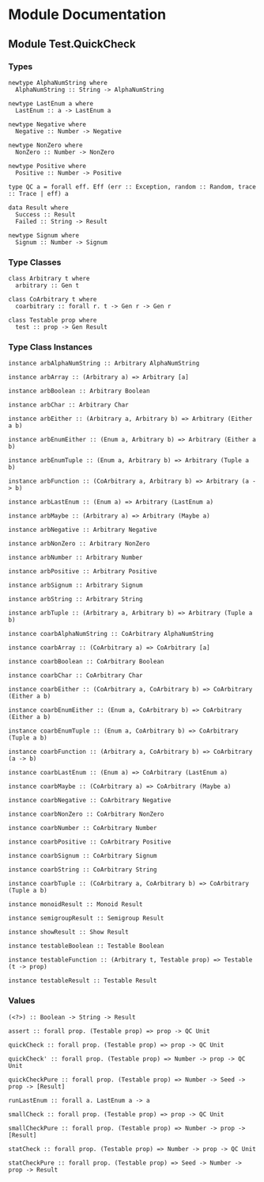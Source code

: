 # Module Documentation

## Module Test.QuickCheck

### Types

    newtype AlphaNumString where
      AlphaNumString :: String -> AlphaNumString

    newtype LastEnum a where
      LastEnum :: a -> LastEnum a

    newtype Negative where
      Negative :: Number -> Negative

    newtype NonZero where
      NonZero :: Number -> NonZero

    newtype Positive where
      Positive :: Number -> Positive

    type QC a = forall eff. Eff (err :: Exception, random :: Random, trace :: Trace | eff) a

    data Result where
      Success :: Result
      Failed :: String -> Result

    newtype Signum where
      Signum :: Number -> Signum


### Type Classes

    class Arbitrary t where
      arbitrary :: Gen t

    class CoArbitrary t where
      coarbitrary :: forall r. t -> Gen r -> Gen r

    class Testable prop where
      test :: prop -> Gen Result


### Type Class Instances

    instance arbAlphaNumString :: Arbitrary AlphaNumString

    instance arbArray :: (Arbitrary a) => Arbitrary [a]

    instance arbBoolean :: Arbitrary Boolean

    instance arbChar :: Arbitrary Char

    instance arbEither :: (Arbitrary a, Arbitrary b) => Arbitrary (Either a b)

    instance arbEnumEither :: (Enum a, Arbitrary b) => Arbitrary (Either a b)

    instance arbEnumTuple :: (Enum a, Arbitrary b) => Arbitrary (Tuple a b)

    instance arbFunction :: (CoArbitrary a, Arbitrary b) => Arbitrary (a -> b)

    instance arbLastEnum :: (Enum a) => Arbitrary (LastEnum a)

    instance arbMaybe :: (Arbitrary a) => Arbitrary (Maybe a)

    instance arbNegative :: Arbitrary Negative

    instance arbNonZero :: Arbitrary NonZero

    instance arbNumber :: Arbitrary Number

    instance arbPositive :: Arbitrary Positive

    instance arbSignum :: Arbitrary Signum

    instance arbString :: Arbitrary String

    instance arbTuple :: (Arbitrary a, Arbitrary b) => Arbitrary (Tuple a b)

    instance coarbAlphaNumString :: CoArbitrary AlphaNumString

    instance coarbArray :: (CoArbitrary a) => CoArbitrary [a]

    instance coarbBoolean :: CoArbitrary Boolean

    instance coarbChar :: CoArbitrary Char

    instance coarbEither :: (CoArbitrary a, CoArbitrary b) => CoArbitrary (Either a b)

    instance coarbEnumEither :: (Enum a, CoArbitrary b) => CoArbitrary (Either a b)

    instance coarbEnumTuple :: (Enum a, CoArbitrary b) => CoArbitrary (Tuple a b)

    instance coarbFunction :: (Arbitrary a, CoArbitrary b) => CoArbitrary (a -> b)

    instance coarbLastEnum :: (Enum a) => CoArbitrary (LastEnum a)

    instance coarbMaybe :: (CoArbitrary a) => CoArbitrary (Maybe a)

    instance coarbNegative :: CoArbitrary Negative

    instance coarbNonZero :: CoArbitrary NonZero

    instance coarbNumber :: CoArbitrary Number

    instance coarbPositive :: CoArbitrary Positive

    instance coarbSignum :: CoArbitrary Signum

    instance coarbString :: CoArbitrary String

    instance coarbTuple :: (CoArbitrary a, CoArbitrary b) => CoArbitrary (Tuple a b)

    instance monoidResult :: Monoid Result

    instance semigroupResult :: Semigroup Result

    instance showResult :: Show Result

    instance testableBoolean :: Testable Boolean

    instance testableFunction :: (Arbitrary t, Testable prop) => Testable (t -> prop)

    instance testableResult :: Testable Result


### Values

    (<?>) :: Boolean -> String -> Result

    assert :: forall prop. (Testable prop) => prop -> QC Unit

    quickCheck :: forall prop. (Testable prop) => prop -> QC Unit

    quickCheck' :: forall prop. (Testable prop) => Number -> prop -> QC Unit

    quickCheckPure :: forall prop. (Testable prop) => Number -> Seed -> prop -> [Result]

    runLastEnum :: forall a. LastEnum a -> a

    smallCheck :: forall prop. (Testable prop) => prop -> QC Unit

    smallCheckPure :: forall prop. (Testable prop) => Number -> prop -> [Result]

    statCheck :: forall prop. (Testable prop) => Number -> prop -> QC Unit

    statCheckPure :: forall prop. (Testable prop) => Seed -> Number -> prop -> Result




